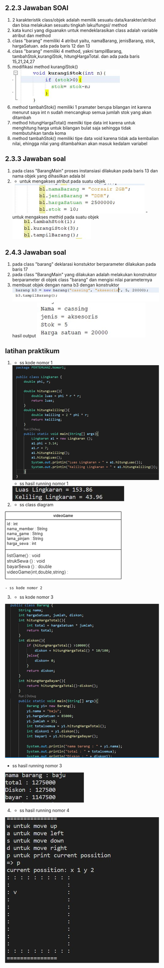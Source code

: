 ## 2.2.3 Jawaban SOAl
1. 2 karakteristik class/objek adalah memilik sesuatu data/karakter/atribut dan bisa melakukan sesuatu tingkah laku/fungsi/ method
2. kata kunci yang diguanakn untuk mendeklarasikan class adalah variable atribut dan method
3. class "barang" memiliki 4 atribut yaitu, namaBarang, jenisBarang, stok, hargaSatuan. ada pada baris 12 dan 13
4. class "barang" memiliki 4 method, yakni tampilBarang, tambahStok,kurangiStok, hitungHargaTotal. dan ada pada baris 15,21,24,27
5.  modifikasi method kurangiStok()
    <img src= "nomor5.jpg"> 
6. method tambahStok() memiliki 1 pramater berupa bilangan int karena menurut saya int n sudah mencangkup semua jumlah stok yang akan ditambah
7. method hitungHargaTotal() memilki tipe data int karena untuk menghitung harga untuk bilangan bulat saja sehingga tidak membutuhkan tanda koma
8. method tambahStok() memiliki tipe data void karena tidak ada kembalian nilai, ehingga nilai yang ditambahkan akan masuk kedalam variabel 

## 2.3.3 Jawaban soal 
1. pada class "BarangMain" proses instansiasi dilakukan pada baris 13 dan nama objek yang dihasilkan adala bl
2. - untuk mengakses atribut pada suatu objek 
    <img src = "nomor3-1_3.jpg">
    - untuk mengakses methid pada suatu objek
    <img src = "nomor3-2_3.jpg" >

## 2.4.3 Jawaban soal
1. pada class "barang" deklarasi konstuktor berparameter dilakukan pada baris 17
2. pada class "BarangMain" yang dilakukan adalah melakukan konstruktor berparameter di objek class "barang" dan mengisi nilai parameternya
3. membuat objek dengan nama b3 dengan  konstruktor
    <img src = "nomor3-1_4.jpg">
    hasil output 
    <img src = "nomor3-2_4.jpg">

## latihan praktikum
1. -  ss kode nomor 1 
    <img src = "lingkaran1.jpg">

    - ss hasil running nomor 1
    <img src = "lingkaran2.jpg">

2. - ss class diagram 
<img src= "classdiagram.jpg" >

    - ss kode nomor 2

3. - ss kode nomor 3

<img src = "barang2.jpg" >

- ss hasil running nomor 3

<img src = "barang1.jpg" >

4. - ss hasil running nomor 4
<img src = "pacman.jpg" >